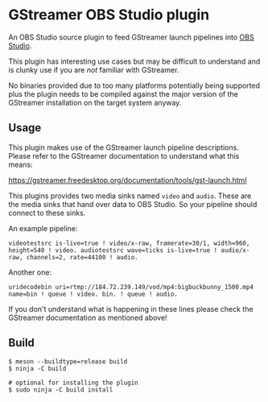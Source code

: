 GStreamer OBS Studio plugin
===

An OBS Studio source plugin to feed GStreamer launch pipelines into [OBS
Studio][1].

This plugin has interesting use cases but may be difficult to understand and is
clunky use if you are _not_ familiar with GStreamer.

No binaries provided due to too many platforms potentially being supported plus
the plugin needs to be compiled against the major version of the GStreamer
installation on the target system anyway.

[1]: https://obsproject.com

Usage
---

This plugin makes use of the GStreamer launch pipeline descriptions. Please
refer to the GStreamer documentation to understand what this means:

https://gstreamer.freedesktop.org/documentation/tools/gst-launch.html

This plugins provides two media sinks named `video` and `audio`. These are the
media sinks that hand over data to OBS Studio. So your pipeline should connect
to these sinks.

An example pipeline:

    videotestsrc is-live=true ! video/x-raw, framerate=30/1, width=960, height=540 ! video. audiotestsrc wave=ticks is-live=true ! audio/x-raw, channels=2, rate=44100 ! audio.

Another one:

    uridecodebin uri=rtmp://184.72.239.149/vod/mp4:bigbuckbunny_1500.mp4 name=bin ! queue ! video. bin. ! queue ! audio.

If you don't understand what is happening in these lines please check the
GStreamer documentation as mentioned above!


Build
---

```shell
$ meson --buildtype=release build
$ ninja -C build

# optional for installing the plugin
$ sudo ninja -C build install
```
